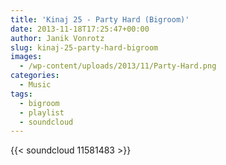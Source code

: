 ```yaml
---
title: 'Kinaj 25 - Party Hard (Bigroom)'
date: 2013-11-18T17:25:47+00:00
author: Janik Vonrotz
slug: kinaj-25-party-hard-bigroom
images:
  - /wp-content/uploads/2013/11/Party-Hard.png
categories:
  - Music
tags:
  - bigroom
  - playlist
  - soundcloud
---
```

{{< soundcloud 11581483 >}}